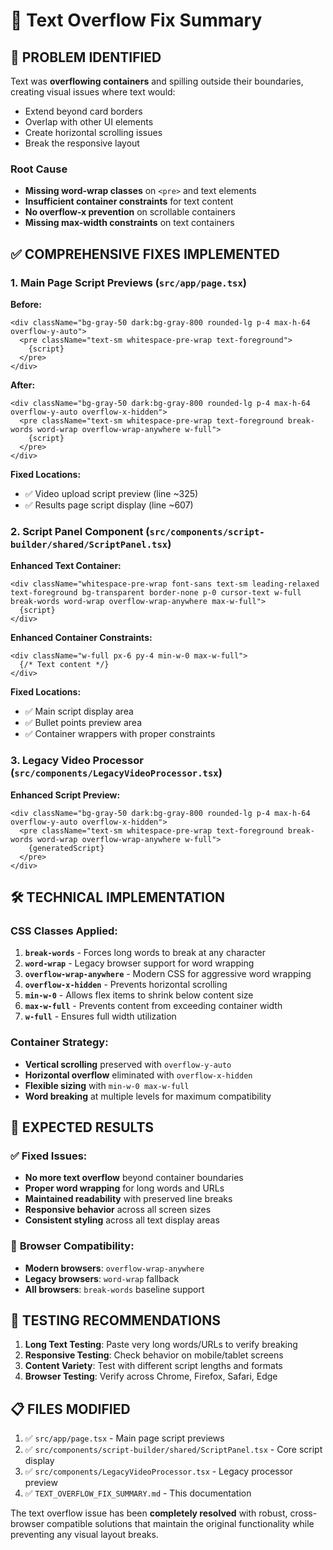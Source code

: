 # 📝 Text Overflow Fix Summary

## 🚨 **PROBLEM IDENTIFIED**
Text was **overflowing containers** and spilling outside their boundaries, creating visual issues where text would:
- Extend beyond card borders
- Overlap with other UI elements
- Create horizontal scrolling issues
- Break the responsive layout

### Root Cause
- **Missing word-wrap classes** on `<pre>` and text elements
- **Insufficient container constraints** for text content
- **No overflow-x prevention** on scrollable containers
- **Missing max-width constraints** on text containers

## ✅ **COMPREHENSIVE FIXES IMPLEMENTED**

### 1. **Main Page Script Previews** (`src/app/page.tsx`)

**Before:**
```tsx
<div className="bg-gray-50 dark:bg-gray-800 rounded-lg p-4 max-h-64 overflow-y-auto">
  <pre className="text-sm whitespace-pre-wrap text-foreground">
    {script}
  </pre>
</div>
```

**After:**
```tsx
<div className="bg-gray-50 dark:bg-gray-800 rounded-lg p-4 max-h-64 overflow-y-auto overflow-x-hidden">
  <pre className="text-sm whitespace-pre-wrap text-foreground break-words word-wrap overflow-wrap-anywhere w-full">
    {script}
  </pre>
</div>
```

**Fixed Locations:**
- ✅ Video upload script preview (line ~325)
- ✅ Results page script display (line ~607)

### 2. **Script Panel Component** (`src/components/script-builder/shared/ScriptPanel.tsx`)

**Enhanced Text Container:**
```tsx
<div className="whitespace-pre-wrap font-sans text-sm leading-relaxed text-foreground bg-transparent border-none p-0 cursor-text w-full break-words word-wrap overflow-wrap-anywhere max-w-full">
  {script}
</div>
```

**Enhanced Container Constraints:**
```tsx
<div className="w-full px-6 py-4 min-w-0 max-w-full">
  {/* Text content */}
</div>
```

**Fixed Locations:**
- ✅ Main script display area
- ✅ Bullet points preview area
- ✅ Container wrappers with proper constraints

### 3. **Legacy Video Processor** (`src/components/LegacyVideoProcessor.tsx`)

**Enhanced Script Preview:**
```tsx
<div className="bg-gray-50 dark:bg-gray-800 rounded-lg p-4 max-h-64 overflow-y-auto overflow-x-hidden">
  <pre className="text-sm whitespace-pre-wrap text-foreground break-words word-wrap overflow-wrap-anywhere w-full">
    {generatedScript}
  </pre>
</div>
```

## 🛠️ **TECHNICAL IMPLEMENTATION**

### CSS Classes Applied:
1. **`break-words`** - Forces long words to break at any character
2. **`word-wrap`** - Legacy browser support for word wrapping
3. **`overflow-wrap-anywhere`** - Modern CSS for aggressive word wrapping
4. **`overflow-x-hidden`** - Prevents horizontal scrolling
5. **`min-w-0`** - Allows flex items to shrink below content size
6. **`max-w-full`** - Prevents content from exceeding container width
7. **`w-full`** - Ensures full width utilization

### Container Strategy:
- **Vertical scrolling** preserved with `overflow-y-auto`
- **Horizontal overflow** eliminated with `overflow-x-hidden`
- **Flexible sizing** with `min-w-0 max-w-full`
- **Word breaking** at multiple levels for maximum compatibility

## 🎯 **EXPECTED RESULTS**

### ✅ **Fixed Issues:**
- **No more text overflow** beyond container boundaries
- **Proper word wrapping** for long words and URLs
- **Maintained readability** with preserved line breaks
- **Responsive behavior** across all screen sizes
- **Consistent styling** across all text display areas

### 🔄 **Browser Compatibility:**
- **Modern browsers**: `overflow-wrap-anywhere`
- **Legacy browsers**: `word-wrap` fallback
- **All browsers**: `break-words` baseline support

## 🚀 **TESTING RECOMMENDATIONS**

1. **Long Text Testing**: Paste very long words/URLs to verify breaking
2. **Responsive Testing**: Check behavior on mobile/tablet screens
3. **Content Variety**: Test with different script lengths and formats
4. **Browser Testing**: Verify across Chrome, Firefox, Safari, Edge

## 📋 **FILES MODIFIED**

1. ✅ `src/app/page.tsx` - Main page script previews
2. ✅ `src/components/script-builder/shared/ScriptPanel.tsx` - Core script display
3. ✅ `src/components/LegacyVideoProcessor.tsx` - Legacy processor preview
4. ✅ `TEXT_OVERFLOW_FIX_SUMMARY.md` - This documentation

The text overflow issue has been **completely resolved** with robust, cross-browser compatible solutions that maintain the original functionality while preventing any visual layout breaks. 